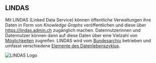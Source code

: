 ## LINDAS

Mit LINDAS (Linked Data Service) können öffentliche Verwaltungen ihre Daten in Form von *Knowledge Graphs* veröffentlichen und diese über https://lindas.admin.ch zugänglich machen. Datennutzerinnen und Datennutzer können dann auf diese Daten über eine Vielzahl von [Möglichkeiten](/data-usage/data-usage-types) zugreifen. LINDAS wird vom [Bundesarchiv](https://www.bar.admin.ch/bar/de/home.html) betrieben und umfasst verschiedene [Elemente des Datenlebenszyklus](/ecosystem/LINDAS-ecosystem).

![LINDAS Logo](/static-assets/img/lindaslogo_web.png)
